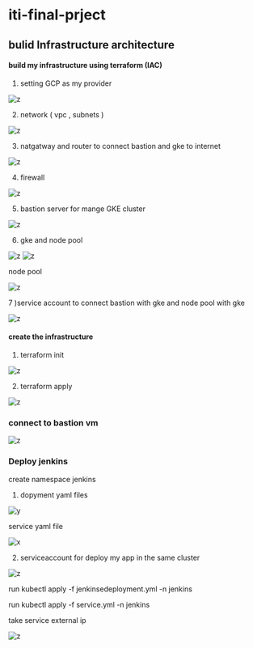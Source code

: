 # iti-final-prject #

## bulid Infrastructure architecture ##

#### build my infrastructure using terraform (IAC)

1) setting GCP as my provider

![z](https://user-images.githubusercontent.com/86315031/182568854-3eb71a8c-1a83-4506-bec3-5550731bd7fa.png)

2) network ( vpc , subnets )

![z](https://user-images.githubusercontent.com/86315031/182569030-fad2d0da-a3da-47dd-8587-bcbda4dc9a04.png)

3) natgatway and router to connect bastion and gke to internet

![z](https://user-images.githubusercontent.com/86315031/182569948-feb08274-fca9-4eee-90df-8663e8d39976.png)

4) firewall 

![z](https://user-images.githubusercontent.com/86315031/182569378-4573816f-f486-424b-bea9-f3e42e29c500.png)

5) bastion server for mange GKE cluster

![z](https://user-images.githubusercontent.com/86315031/182571975-7f07304f-fafc-4533-b9e9-4bdf6b4a59f5.png)

6) gke and node pool

![z](https://user-images.githubusercontent.com/86315031/182572485-9d390b7e-da46-4aac-9b1f-3f32b6f63f0e.png)
![z](https://user-images.githubusercontent.com/86315031/182572688-88dc3dc0-8e2b-410d-afdf-9f1dd5c25461.png)

node pool

![z](https://user-images.githubusercontent.com/86315031/182572892-a00fb9f5-7ede-4136-a6d9-a326c16a5c3b.png)

7 )service account to connect bastion with gke and node pool with gke

![z](https://user-images.githubusercontent.com/86315031/182573557-adfaebb8-6d99-4275-9040-18d20cf54cfc.png)

#### create the infrastructure 

1) terraform init

![z](https://user-images.githubusercontent.com/86315031/182574270-4c6d87fd-0c39-4788-844e-5b695f1d17c7.png)

2) terraform apply

![z](https://user-images.githubusercontent.com/86315031/182574691-ead47b51-b828-485f-9b9d-acb5cc239f5e.png)

### connect to bastion vm 

![z](https://user-images.githubusercontent.com/86315031/182575488-e35e2f9f-0ffc-4b64-9cf7-37d52c698d8b.png)

### Deploy jenkins 

create namespace jenkins

1) dopyment yaml files 

![y](https://user-images.githubusercontent.com/86315031/182576751-ad0066a2-52c5-4b88-bb31-940e985b3f7b.png)

service yaml file

![x](https://user-images.githubusercontent.com/86315031/182576887-043d7d50-38f9-461a-8ccc-fbf878b6d457.png)

2) serviceaccount for deploy my app in the same cluster

![z](https://user-images.githubusercontent.com/86315031/182578495-a06b2b5f-6732-47c0-92dd-97cdf794b1d6.png)

run kubectl apply -f jenkinsedeployment.yml -n jenkins

run kubectl apply -f service.yml -n jenkins

take service external ip 

![z](https://user-images.githubusercontent.com/86315031/182580309-ded93dcf-c263-4ab1-ae97-d7602bedf0bb.png)










